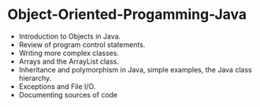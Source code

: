 # Object-Oriented-Progamming-Java
* Introduction to Objects in Java.
* Review of program control statements.
* Writing more complex classes.
* Arrays and the ArrayList class.
* Inheritance and polymorphism in Java, simple examples, the Java class hierarchy.
* Exceptions and File I/O.
* Documenting sources of code
